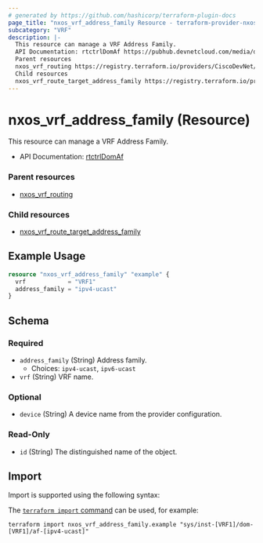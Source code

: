 ```yaml
---
# generated by https://github.com/hashicorp/terraform-plugin-docs
page_title: "nxos_vrf_address_family Resource - terraform-provider-nxos"
subcategory: "VRF"
description: |-
  This resource can manage a VRF Address Family.
  API Documentation: rtctrlDomAf https://pubhub.devnetcloud.com/media/dme-docs-10-2-2/docs/Routing%20and%20Forwarding/rtctrl:DomAf/
  Parent resources
  nxos_vrf_routing https://registry.terraform.io/providers/CiscoDevNet/nxos/latest/docs/resources/vrf_routing
  Child resources
  nxos_vrf_route_target_address_family https://registry.terraform.io/providers/CiscoDevNet/nxos/latest/docs/resources/vrf_route_target_address_family
---
```


# nxos_vrf_address_family (Resource)

This resource can manage a VRF Address Family.

- API Documentation: [rtctrlDomAf](https://pubhub.devnetcloud.com/media/dme-docs-10-2-2/docs/Routing%20and%20Forwarding/rtctrl:DomAf/)

### Parent resources

- [nxos_vrf_routing](https://registry.terraform.io/providers/CiscoDevNet/nxos/latest/docs/resources/vrf_routing)

### Child resources

- [nxos_vrf_route_target_address_family](https://registry.terraform.io/providers/CiscoDevNet/nxos/latest/docs/resources/vrf_route_target_address_family)

## Example Usage

```terraform
resource "nxos_vrf_address_family" "example" {
  vrf            = "VRF1"
  address_family = "ipv4-ucast"
}
```

<!-- schema generated by tfplugindocs -->
## Schema

### Required

- `address_family` (String) Address family.
  - Choices: `ipv4-ucast`, `ipv6-ucast`
- `vrf` (String) VRF name.

### Optional

- `device` (String) A device name from the provider configuration.

### Read-Only

- `id` (String) The distinguished name of the object.

## Import

Import is supported using the following syntax:

The [`terraform import` command](https://developer.hashicorp.com/terraform/cli/commands/import) can be used, for example:

```shell
terraform import nxos_vrf_address_family.example "sys/inst-[VRF1]/dom-[VRF1]/af-[ipv4-ucast]"
```
